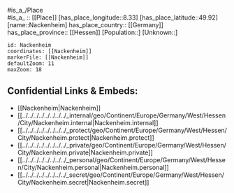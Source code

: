 ﻿---
location: [49.92,8.33] 
mapzoom: [7,12] 
mapmarker: city 
type: City
tags:
- geo/City


SpocWebEntityId: 32710
isDeleted: false
confidential: public

---
#is_a_/Place  
#is_a_ :: [[Place]] 
[has_place_longitude::8.33] 
[has_place_latitude::49.92] 
[name::Nackenheim] 
has_place_country:: [[Germany]]  
has_place_province:: [[Hessen]] 
[Population::] 
[Unknown::] 


```leaflet
id: Nackenheim
coordinates: [[Nackenheim]] 
markerFile: [[Nackenheim]] 
defaultZoom: 11 
maxZoom: 18
```


## Confidential Links & Embeds: 
- [[Nackenheim|Nackenheim]]  
- [[../../../../../../../../_internal/geo/Continent/Europe/Germany/West/Hessen/City/Nackenheim.internal|Nackenheim.internal]] 
- [[../../../../../../../../_protect/geo/Continent/Europe/Germany/West/Hessen/City/Nackenheim.protect|Nackenheim.protect]] 
- [[../../../../../../../../_private/geo/Continent/Europe/Germany/West/Hessen/City/Nackenheim.private|Nackenheim.private]] 
- [[../../../../../../../../_personal/geo/Continent/Europe/Germany/West/Hessen/City/Nackenheim.personal|Nackenheim.personal]] 
- [[../../../../../../../../_secret/geo/Continent/Europe/Germany/West/Hessen/City/Nackenheim.secret|Nackenheim.secret]] 
